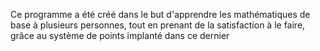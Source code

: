 Ce programme a été créé dans le but d'apprendre les mathématiques de base à plusieurs personnes, 
tout en prenant de la satisfaction à le faire, grâce au système de points implanté dans ce dernier
